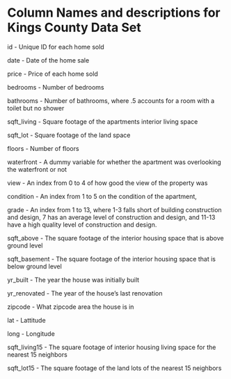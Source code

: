 # Column Names and descriptions for Kings County Data Set

id - Unique ID for each home sold

date - Date of the home sale

price - Price of each home sold

bedrooms - Number of bedrooms

bathrooms - Number of bathrooms, where .5 accounts for a room with a toilet but no shower

sqft_living - Square footage of the apartments interior living space

sqft_lot - Square footage of the land space

floors - Number of floors

waterfront - A dummy variable for whether the apartment was overlooking the waterfront or not

view - An index from 0 to 4 of how good the view of the property was

condition - An index from 1 to 5 on the condition of the apartment,

grade - An index from 1 to 13, where 1-3 falls short of building construction and design, 7 has an average level of construction and design, and 11-13 have a high quality level of construction and design.

sqft_above - The square footage of the interior housing space that is above ground level

sqft_basement - The square footage of the interior housing space that is below ground level

yr_built - The year the house was initially built

yr_renovated - The year of the house’s last renovation

zipcode - What zipcode area the house is in

lat - Lattitude

long - Longitude

sqft_living15 - The square footage of interior housing living space for the nearest 15 neighbors

sqft_lot15 - The square footage of the land lots of the nearest 15 neighbors
